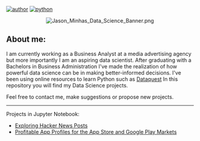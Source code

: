 [![author](https://badgen.net/badge/Author/Jason_Minhas/blue)](https://www.linkedin.com/in/jasonminhas/) [![python](https://badgen.net/badge/Python/3.6+/yellow)](https://www.python.org)

<p align="center">
  <img src="https://raw.githubusercontent.com/JasonMinhas/DataScience/master/Images/Jason_Minhas_Data_Science_Banner.png" alt="Jason_Minhas_Data_Science_Banner.png" border="0" />
</p>

## About me:

I am currently working as a Business Analyst at a media advertising agency but more importantly I am an aspiring data scientist. After graduating with a Bachelors in Business Administration I've made the realization of how powerful data science can be in making better-informed decisions. I've been using online resources to learn Python such as [Dataquest](https://www.dataquest.io/)  In this repository you will find my Data Science projects.

Feel free to contact me, make suggestions or propose new projects.

***

Projects in Jupyter Notebook:

* [Exploring Hacker News Posts](https://github.com/JasonMinhas/DataScience/blob/master/Exploring%20Hacker%20News%20Posts/Exploring%20Hacker%20News%20Posts.ipynb)
* [Profitable App Profiles for the App Store and Google Play Markets](https://github.com/JasonMinhas/DataScience/blob/master/Profitable%20App%20Profiles%20for%20the%20App%20Store%20and%20Google%20Play%20Markets/Profitable%20App%20Profiles%20for%20the%20App%20Store%20and%20Google%20Play%20Store.ipynb)
